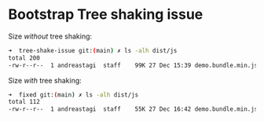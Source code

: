 # Bootstrap Tree shaking issue



Size *without* tree shaking:

```sh
➜  tree-shake-issue git:(main) ✗ ls -alh dist/js
total 200
-rw-r--r--  1 andreastagi  staff    99K 27 Dec 15:39 demo.bundle.min.js
```

Size *with* tree shaking:

```sh
➜  fixed git:(main) ✗ ls -alh dist/js
total 112
-rw-r--r--  1 andreastagi  staff    55K 27 Dec 16:42 demo.bundle.min.js
```

